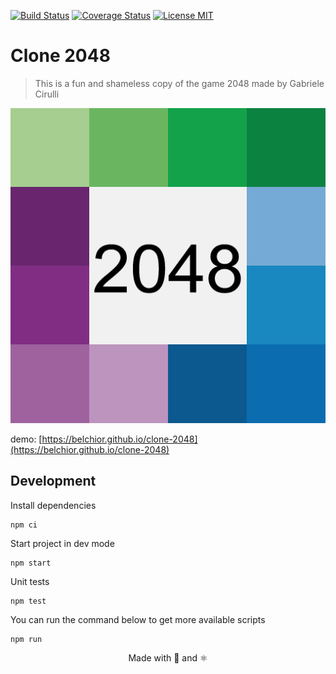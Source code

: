 <p align="center">

  [![Build Status](https://travis-ci.org/belchior/clone-2048.svg?branch=react)](https://travis-ci.org/belchior/clone-2048)
  [![Coverage Status](https://coveralls.io/repos/github/belchior/clone-2048/badge.svg?branch=react)](https://coveralls.io/github/belchior/clone-2048?branch=react)
  [![License MIT](https://img.shields.io/badge/license-MIT-blue.svg)](https://opensource.org/licenses/MIT)

</p>

# Clone 2048
> This is a fun and shameless copy of the game 2048 made by Gabriele Cirulli

[![vcard](https://raw.githubusercontent.com/belchior/clone-2048/master/public/vcard.png)](https://belchior.github.io/clone-2048)

demo: [https://belchior.github.io/clone-2048](https://belchior.github.io/clone-2048)

## Development
Install dependencies
```shell
npm ci
```

Start project in dev mode
```shell
npm start
```

Unit tests
```shell
npm test
```

You can run the command below to get more available scripts
```shell
npm run
```

<p align="center">Made with 💜 and ⚛️</p>
